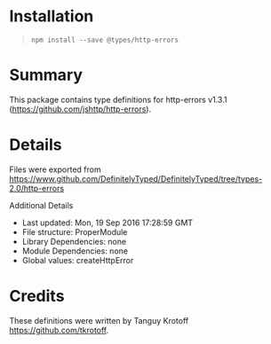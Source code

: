 # Installation
> `npm install --save @types/http-errors`

# Summary
This package contains type definitions for http-errors v1.3.1 (https://github.com/jshttp/http-errors).

# Details
Files were exported from https://www.github.com/DefinitelyTyped/DefinitelyTyped/tree/types-2.0/http-errors

Additional Details
 * Last updated: Mon, 19 Sep 2016 17:28:59 GMT
 * File structure: ProperModule
 * Library Dependencies: none
 * Module Dependencies: none
 * Global values: createHttpError

# Credits
These definitions were written by Tanguy Krotoff <https://github.com/tkrotoff>.

